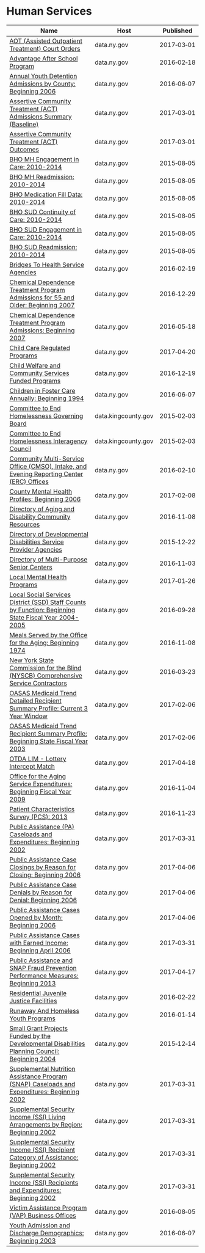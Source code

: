 # Human Services

Name | Host | Published
---- | ---- | ---------
[AOT (Assisted Outpatient Treatment) Court Orders](../datasets/r4sv-k333.md) | data.ny.gov | 2017&#x2011;03&#x2011;01
[Advantage After School Program](../datasets/ae9a-zs4q.md) | data.ny.gov | 2016&#x2011;02&#x2011;18
[Annual Youth Detention Admissions by County: Beginning 2006](../datasets/ybg9-s6bm.md) | data.ny.gov | 2016&#x2011;06&#x2011;07
[Assertive Community Treatment (ACT) Admissions Summary (Baseline)](../datasets/x5gj-r3vh.md) | data.ny.gov | 2017&#x2011;03&#x2011;01
[Assertive Community Treatment (ACT) Outcomes](../datasets/rbfa-c2cy.md) | data.ny.gov | 2017&#x2011;03&#x2011;01
[BHO MH Engagement in Care: 2010-2014](../datasets/83a4-b7r2.md) | data.ny.gov | 2015&#x2011;08&#x2011;05
[BHO MH Readmission: 2010-2014](../datasets/inhb-jgj2.md) | data.ny.gov | 2015&#x2011;08&#x2011;05
[BHO Medication Fill Data: 2010-2014](../datasets/cc9j-4ujx.md) | data.ny.gov | 2015&#x2011;08&#x2011;05
[BHO SUD Continuity of Care: 2010-2014](../datasets/58ew-qhce.md) | data.ny.gov | 2015&#x2011;08&#x2011;05
[BHO SUD Engagement in Care: 2010-2014](../datasets/y8rt-xmjq.md) | data.ny.gov | 2015&#x2011;08&#x2011;05
[BHO SUD Readmission: 2010-2014](../datasets/mki6-ies9.md) | data.ny.gov | 2015&#x2011;08&#x2011;05
[Bridges To Health Service Agencies](../datasets/8kxa-52ch.md) | data.ny.gov | 2016&#x2011;02&#x2011;19
[Chemical Dependence Treatment Program Admissions for 55 and Older: Beginning 2007](../datasets/5xvm-4zc6.md) | data.ny.gov | 2016&#x2011;12&#x2011;29
[Chemical Dependence Treatment Program Admissions: Beginning 2007](../datasets/ngbt-9rwf.md) | data.ny.gov | 2016&#x2011;05&#x2011;18
[Child Care Regulated Programs](../datasets/cb42-qumz.md) | data.ny.gov | 2017&#x2011;04&#x2011;20
[Child Welfare and Community Services Funded Programs](../datasets/ahjq-dbec.md) | data.ny.gov | 2016&#x2011;12&#x2011;19
[Children in Foster Care Annually: Beginning 1994](../datasets/hfc5-3hsu.md) | data.ny.gov | 2016&#x2011;06&#x2011;07
[Committee to End Homelessness Governing Board](../datasets/7b9m-uffr.md) | data.kingcounty.gov | 2015&#x2011;02&#x2011;03
[Committee to End Homelessness Interagency Council](../datasets/6k9f-34ds.md) | data.kingcounty.gov | 2015&#x2011;02&#x2011;03
[Community Multi-Service Office (CMSO), Intake, and Evening Reporting Center (ERC) Offices](../datasets/2vv4-9c5e.md) | data.ny.gov | 2016&#x2011;02&#x2011;10
[County Mental Health Profiles: Beginning 2006](../datasets/xgig-n5ch.md) | data.ny.gov | 2017&#x2011;02&#x2011;08
[Directory of Aging and Disability Community Resources](../datasets/jwv3-3scj.md) | data.ny.gov | 2016&#x2011;11&#x2011;08
[Directory of Developmental Disabilities Service Provider Agencies](../datasets/ieqx-cqyk.md) | data.ny.gov | 2015&#x2011;12&#x2011;22
[Directory of Multi-Purpose Senior Centers](../datasets/t4ba-giyx.md) | data.ny.gov | 2016&#x2011;11&#x2011;03
[Local Mental Health Programs](../datasets/6nvr-tbv8.md) | data.ny.gov | 2017&#x2011;01&#x2011;26
[Local Social Services District (SSD) Staff Counts by Function: Beginning State Fiscal Year 2004-2005](../datasets/rcn6-yg9v.md) | data.ny.gov | 2016&#x2011;09&#x2011;28
[Meals Served by the Office for the Aging: Beginning 1974](../datasets/uhw9-gyvi.md) | data.ny.gov | 2016&#x2011;11&#x2011;08
[New York State Commission for the Blind (NYSCB) Comprehensive Service Contractors](../datasets/gthh-7nri.md) | data.ny.gov | 2016&#x2011;03&#x2011;23
[OASAS Medicaid Trend Detailed Recipient Summary Profile: Current 3 Year Window](../datasets/hrsh-6vzi.md) | data.ny.gov | 2017&#x2011;02&#x2011;06
[OASAS Medicaid Trend Recipient Summary Profile: Beginning State Fiscal Year 2003](../datasets/g4vm-hyyi.md) | data.ny.gov | 2017&#x2011;02&#x2011;06
[OTDA LIM - Lottery Intercept Match](../datasets/xbdb-nzds.md) | data.ny.gov | 2017&#x2011;04&#x2011;18
[Office for the Aging Service Expenditures: Beginning Fiscal Year 2009](../datasets/7sw8-sdsd.md) | data.ny.gov | 2016&#x2011;11&#x2011;04
[Patient Characteristics Survey (PCS): 2013](../datasets/ck8p-rrj5.md) | data.ny.gov | 2016&#x2011;11&#x2011;23
[Public Assistance (PA) Caseloads and Expenditures: Beginning 2002](../datasets/42wv-qbv6.md) | data.ny.gov | 2017&#x2011;03&#x2011;31
[Public Assistance Case Closings by Reason for Closing: Beginning 2006](../datasets/4x9s-7y8g.md) | data.ny.gov | 2017&#x2011;04&#x2011;06
[Public Assistance Case Denials by Reason for Denial: Beginning 2006](../datasets/tyyj-jgv5.md) | data.ny.gov | 2017&#x2011;04&#x2011;06
[Public Assistance Cases Opened by Month: Beginning 2006](../datasets/fivj-j6mz.md) | data.ny.gov | 2017&#x2011;04&#x2011;06
[Public Assistance Cases with Earned Income: Beginning April 2006](../datasets/5mdi-3rq9.md) | data.ny.gov | 2017&#x2011;03&#x2011;31
[Public Assistance and SNAP Fraud Prevention Performance Measures: Beginning 2013](../datasets/uubd-eei2.md) | data.ny.gov | 2017&#x2011;04&#x2011;17
[Residential Juvenile Justice Facilities](../datasets/jn2j-7x6a.md) | data.ny.gov | 2016&#x2011;02&#x2011;22
[Runaway And Homeless Youth Programs](../datasets/q88j-j2mi.md) | data.ny.gov | 2016&#x2011;01&#x2011;14
[Small Grant Projects Funded by the Developmental Disabilities Planning Council: Beginning 2004](../datasets/3rdq-5smg.md) | data.ny.gov | 2015&#x2011;12&#x2011;14
[Supplemental Nutrition Assistance Program (SNAP) Caseloads and Expenditures: Beginning 2002](../datasets/dq6j-8u8z.md) | data.ny.gov | 2017&#x2011;03&#x2011;31
[Supplemental Security Income (SSI) Living Arrangements by Region: Beginning 2002](../datasets/iuu6-qurh.md) | data.ny.gov | 2017&#x2011;03&#x2011;31
[Supplemental Security Income (SSI) Recipient Category of Assistance: Beginning 2002](../datasets/959f-28y9.md) | data.ny.gov | 2017&#x2011;03&#x2011;31
[Supplemental Security Income (SSI) Recipients and Expenditures: Beginning 2002](../datasets/kym4-b5dg.md) | data.ny.gov | 2017&#x2011;03&#x2011;31
[Victim Assistance Program (VAP) Business Offices](../datasets/wykp-id5i.md) | data.ny.gov | 2016&#x2011;08&#x2011;05
[Youth Admission and Discharge Demographics: Beginning 2003](../datasets/9vgs-jnha.md) | data.ny.gov | 2016&#x2011;06&#x2011;07

